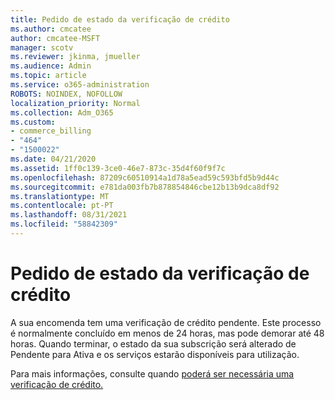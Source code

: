 ```yaml
---
title: Pedido de estado da verificação de crédito
ms.author: cmcatee
author: cmcatee-MSFT
manager: scotv
ms.reviewer: jkinma, jmueller
ms.audience: Admin
ms.topic: article
ms.service: o365-administration
ROBOTS: NOINDEX, NOFOLLOW
localization_priority: Normal
ms.collection: Adm_O365
ms.custom:
- commerce_billing
- "464"
- "1500022"
ms.date: 04/21/2020
ms.assetid: 1ff0c139-3ce0-46e7-873c-35d4f60f9f7c
ms.openlocfilehash: 87209c60510914a1d78a5ead59c593bfd5b9d44c
ms.sourcegitcommit: e781da003fb7b878854846cbe12b13b9dca8df92
ms.translationtype: MT
ms.contentlocale: pt-PT
ms.lasthandoff: 08/31/2021
ms.locfileid: "58842309"
---
```

# <a name="credit-check-status-request"></a>Pedido de estado da verificação de crédito

A sua encomenda tem uma verificação de crédito pendente. Este processo é normalmente concluído em menos de 24 horas, mas pode demorar até 48 horas. Quando terminar, o estado da sua subscrição será alterado de Pendente para Ativa e os serviços estarão disponíveis para utilização.

Para mais informações, consulte quando [poderá ser necessária uma verificação de crédito.](https://docs.microsoft.com/microsoft-365/commerce/billing-and-payments/pay-for-your-subscription#pay-by-invoice-check-or-eft)
